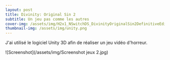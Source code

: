 ```yaml
---
layout: post
title: Divinity: Original Sin 2
subtitle: Un jeu pas comme les autres
cover-img: /assets/img/H2x1_NSwitchDS_DivinityOriginalSin2DefinitiveEdition_image1600w.jpg
thumbnail-img: /assets/img/unity.png
---
```

J'ai utilisé le logiciel Unity 3D afin de réaliser un jeu vidéo d'horreur.

![Screenshot](/assets/img/Screenshot jeux 2.jpg)
